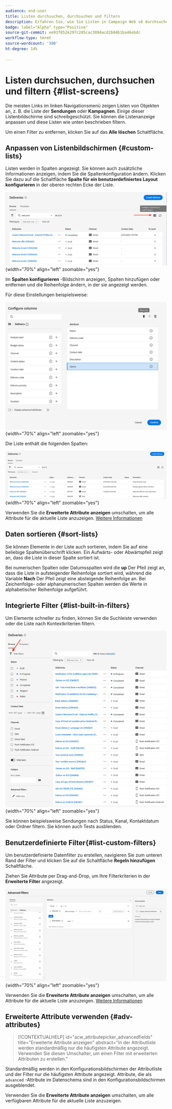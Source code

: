 ```yaml
---
audience: end-user
title: Listen durchsuchen, durchsuchen und filtern
description: Erfahren Sie, wie Sie Listen in Campaign Web v8 durchsuchen und filtern
badge: label="Alpha" type="Positive"
source-git-commit: ee93f052e297c205cac3894acd2b04b1ba46ebdc
workflow-type: tm+mt
source-wordcount: '390'
ht-degree: 14%

---
```



# Listen durchsuchen, durchsuchen und filtern {#list-screens}

Die meisten Links im linken Navigationsmenü zeigen Listen von Objekten an, z. B. die Liste der **Sendungen** oder **Kampagnen**. Einige dieser Listenbildschirme sind schreibgeschützt. Sie können die Listenanzeige anpassen und diese Listen wie unten beschrieben filtern.

Um einen Filter zu entfernen, klicken Sie auf das **Alle löschen** Schaltfläche.

## Anpassen von Listenbildschirmen {#custom-lists}

Listen werden in Spalten angezeigt. Sie können auch zusätzliche Informationen anzeigen, indem Sie die Spaltenkonfiguration ändern. Klicken Sie dazu auf die Schaltfläche **Spalte für ein benutzerdefiniertes Layout konfigurieren** in der oberen rechten Ecke der Liste.

![](assets/config-columns.png){width="70%" align="left" zoomable="yes"}

Im **Spalten konfigurieren** -Bildschirm anzeigen, Spalten hinzufügen oder entfernen und die Reihenfolge ändern, in der sie angezeigt werden.

Für diese Einstellungen beispielsweise:

![](assets/columns.png){width="70%" align="left" zoomable="yes"}

Die Liste enthält die folgenden Spalten:

![](assets/column-sample.png){width="70%" align="left" zoomable="yes"}

Verwenden Sie die **Erweiterte Attribute anzeigen** umschalten, um alle Attribute für die aktuelle Liste anzuzeigen. [Weitere Informationen](#adv-attributes)

## Daten sortieren {#sort-lists}

Sie können Elemente in der Liste auch sortieren, indem Sie auf eine beliebige Spaltenüberschrift klicken. Ein Aufwärts- oder Abwärtspfeil zeigt an, dass die Liste in dieser Spalte sortiert ist.

Bei numerischen Spalten oder Datumsspalten wird die **up** Der Pfeil zeigt an, dass die Liste in aufsteigender Reihenfolge sortiert wird, während die Variable **Nach** Der Pfeil zeigt eine absteigende Reihenfolge an. Bei Zeichenfolge- oder alphanumerischen Spalten werden die Werte in alphabetischer Reihenfolge aufgeführt.

## Integrierte Filter {#list-built-in-filters}

Um Elemente schneller zu finden, können Sie die Suchleiste verwenden oder die Liste nach Kontextkriterien filtern.

![](assets/filter.png){width="70%" align="left" zoomable="yes"}

Sie können beispielsweise Sendungen nach Status, Kanal, Kontaktdatum oder Ordner filtern. Sie können auch Tests ausblenden.

## Benutzerdefinierte Filter{#list-custom-filters}

Um benutzerdefinierte Datenfilter zu erstellen, navigieren Sie zum unteren Rand der Filter und klicken Sie auf die Schaltfläche **Regeln hinzufügen** Schaltfläche.

Ziehen Sie Attribute per Drag-and-Drop, um Ihre Filterkriterien in der **Erweiterte Filter** angezeigt.

![](assets/custom-filter.png){width="70%" align="left" zoomable="yes"}

Verwenden Sie die **Erweiterte Attribute anzeigen** umschalten, um alle Attribute für die aktuelle Liste anzuzeigen. [Weitere Informationen](#adv-attributes)

## Erweiterte Attribute verwenden {#adv-attributes}

>[!CONTEXTUALHELP]
>id="acw_attributepicker_advancedfields"
>title="Erweiterte Attribute anzeigen"
>abstract="In der Attributliste werden standardmäßig nur die häufigsten Attribute angezeigt. Verwenden Sie diesen Umschalter, um einen Filter mit erweiterten Attributen zu erstellen."

Standardmäßig werden in den Konfigurationsbildschirmen der Attributliste und der Filter nur die häufigsten Attribute angezeigt. Attribute, die als `advanced` -Attribute im Datenschema sind in den Konfigurationsbildschirmen ausgeblendet.

Verwenden Sie die **Erweiterte Attribute anzeigen** umschalten, um alle verfügbaren Attribute für die aktuelle Liste anzuzeigen.
